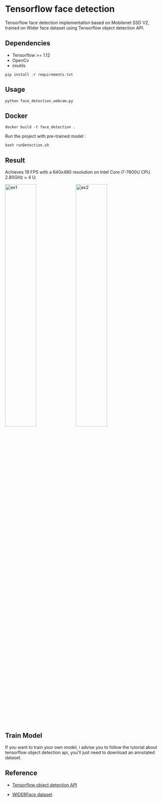 # Tensorflow face detection

Tensorflow face detection implementation based on Mobilenet SSD V2, trained on Wider face dataset using Tensorflow object detection API.


## Dependencies

* Tensorflow >= 1.12
* OpenCv
* imutils

```
pip install -r requirements.txt
```

## Usage
```
python face_detection_webcam.py
```

## Docker


```
docker build -t face_detection .
```

Run the project with pre-trained model :

```
bash runDetection.sh
```

## Result 
Achieves 19 FPS with a 640x480 resolution on Intel Core i7-7600U CPU 2.80GHz × 4 U. 

<p float="left">
  <img src="img/ex1.png" alt="ex1" class="inline" height = 45% width = 45% /> 
  <img src="img/ex2.png" alt="ex2" class="inline" height = 45% width = 45% />
</p>


## Train Model

If you want to train your own model, i advise you to follow the tutorial about tensorflow object detection api, you'll just need to download an annotated dataset. 

## Reference
* <a href = "https://tensorflow-object-detection-api-tutorial.readthedocs.io/en/latest/"> Tensorflow object detection API</a>

* <a href = "http://mmlab.ie.cuhk.edu.hk/projects/WIDERFace/">WIDERFace dataset</a>
